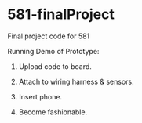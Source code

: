 # 581-finalProject
Final project code for 581


Running Demo of Prototype:

1. Upload code to board.

2. Attach to wiring harness & sensors.

3. Insert phone.

4. Become fashionable.

